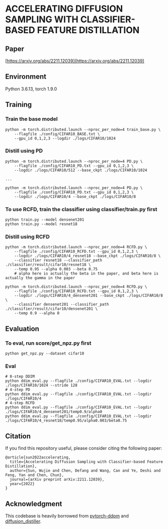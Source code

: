 #  ACCELERATING DIFFUSION SAMPLING WITH CLASSIFIER-BASED FEATURE DISTILLATION
## Paper
[https://arxiv.org/abs/2211.12039](https://arxiv.org/abs/2211.12039)

## Environment
Python 3.6.13, torch 1.9.0



## Training

### Train the base model
```
python -m torch.distributed.launch --nproc_per_node=4 train_base.py \
    --flagfile ./config/CIFAR10_BASE.txt \
    --gpu_id 0,1,2,3 --logdir ./logs/CIFAR10/1024
```

### Distill using PD
```
python -m torch.distributed.launch --nproc_per_node=4 PD.py \
    --flagfile ./config/CIFAR10_PD.txt --gpu_id 0,1,2,3 \
    --logdir ./logs/CIFAR10/512 --base_ckpt ./logs/CIFAR10/1024

...

python -m torch.distributed.launch --nproc_per_node=4 PD.py \
    --flagfile ./config/CIFAR10_PD.txt --gpu_id 0,1,2,3 \
    --logdir ./logs/CIFAR10/4 --base_ckpt ./logs/CIFAR10/8
```

### To use RCFD, train the classifier using classifier/train.py first

```
python train.py --model densenet201
python train.py --model resnet18
```

### Distill using RCFD

```
python -m torch.distributed.launch --nproc_per_node=4 RCFD.py \
    --flagfile ./config/CIFAR10_RCFD.txt --gpu_id 0,1,2,3 \
    --logdir ./logs/CIFAR10/4_resnet18 --base_ckpt ./logs/CIFAR10/8 \
    --classifier resnet18 --classifier_path ./classifier/result/cifar10/resnet18 \
    --temp 0.95 --alpha 0.003 --beta 0.75
    # alpha here is actually the beta in the paper, and beta here is actually the gamma in the paper

python -m torch.distributed.launch --nproc_per_node=4 RCFD.py \
    --flagfile ./config/CIFAR10_RCFD.txt --gpu_id 0,1,2,3 \
    --logdir ./logs/CIFAR10/4_densenet201 --base_ckpt ./logs/CIFAR10/8 \
    --classifier densenet201 --classifier_path ./classifier/result/cifar10/densenet201 \
    --temp 0.9 --alpha 0
```



## Evaluation

### To eval, run score/get_npz.py first

```
python get_npz.py --dataset cifar10
```

### Eval
```
# 8-step DDIM
python ddim_eval.py --flagfile ./config/CIFAR10_EVAL.txt --logdir ./logs/CIFAR10/1024 --stride 128
# 4-step PD
python ddim_eval.py --flagfile ./config/CIFAR10_EVAL.txt --logdir ./logs/CIFAR10/4
# 4-step RCFD
python ddim_eval.py --flagfile ./config/CIFAR10_EVAL.txt --logdir ./logs/CIFAR10/4_densenet201/temp0.9/alpha0
python ddim_eval.py --flagfile ./config/CIFAR10_EVAL.txt --logdir ./logs/CIFAR10/4_resnet18/temp0.95/alpha0.003/beta0.75
```

## Citation
If you find this repository useful, please consider citing the following paper:
```
@article{sun2022accelerating,
  title={Accelerating Diffusion Sampling with Classifier-based Feature Distillation},
  author={Sun, Wujie and Chen, Defang and Wang, Can and Ye, Deshi and Feng, Yan and Chen, Chun},
  journal={arXiv preprint arXiv:2211.12039},
  year={2022}
}
```

## Acknowledgment
This codebase is heavily borrowed from [pytorch-ddpm](https://github.com/w86763777/pytorch-ddpm) and [diffusion_distiller](https://github.com/Hramchenko/diffusion_distiller).
